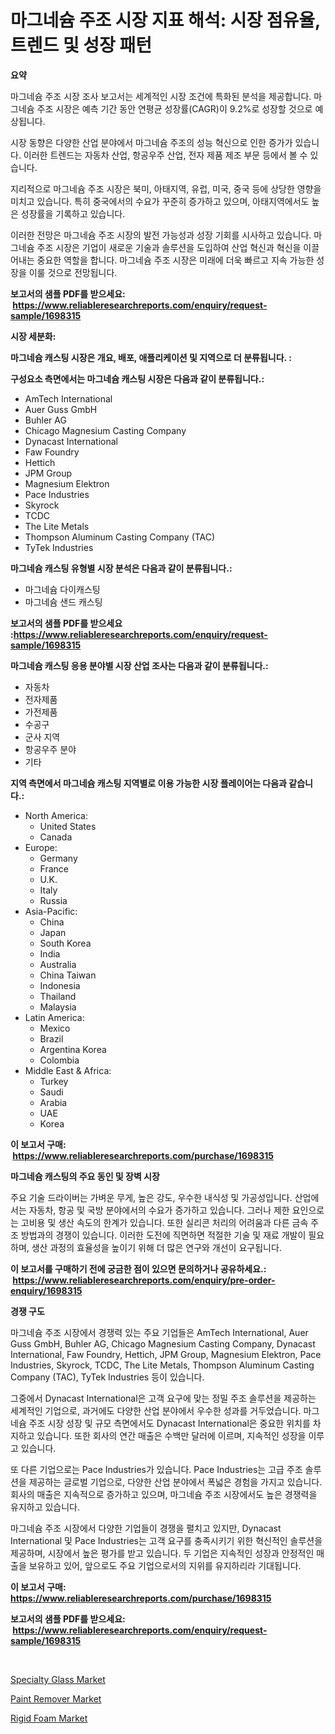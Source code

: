 <p><h1>마그네슘 주조 시장 지표 해석: 시장 점유율, 트렌드 및 성장 패턴</h1></p><p><strong>요약</strong></p>
<p><p>마그네슘 주조 시장 조사 보고서는 세계적인 시장 조건에 특화된 분석을 제공합니다. 마그네슘 주조 시장은 예측 기간 동안 연평균 성장률(CAGR)이 9.2%로 성장할 것으로 예상됩니다.</p><p>시장 동향은 다양한 산업 분야에서 마그네슘 주조의 성능 혁신으로 인한 증가가 있습니다. 이러한 트렌드는 자동차 산업, 항공우주 산업, 전자 제품 제조 부문 등에서 볼 수 있습니다.</p><p>지리적으로 마그네슘 주조 시장은 북미, 아태지역, 유럽, 미국, 중국 등에 상당한 영향을 미치고 있습니다. 특히 중국에서의 수요가 꾸준히 증가하고 있으며, 아태지역에서도 높은 성장률을 기록하고 있습니다.</p><p>이러한 전망은 마그네슘 주조 시장의 발전 가능성과 성장 기회를 시사하고 있습니다. 마그네슘 주조 시장은 기업이 새로운 기술과 솔루션을 도입하여 산업 혁신과 혁신을 이끌어내는 중요한 역할을 합니다. 마그네슘 주조 시장은 미래에 더욱 빠르고 지속 가능한 성장을 이룰 것으로 전망됩니다.</p></p>
<p><strong>보고서의 샘플 PDF를 받으세요: &nbsp;<a href="https://www.reliableresearchreports.com/enquiry/request-sample/1698315">https://www.reliableresearchreports.com/enquiry/request-sample/1698315</a></strong></p>
<p><strong>시장 세분화:</strong></p>
<p><strong> 마그네슘 캐스팅 시장은 개요, 배포, 애플리케이션 및 지역으로 더 분류됩니다. :</strong></p>
<p><strong>구성요소 측면에서는 마그네슘 캐스팅 시장은 다음과 같이 분류됩니다.:</strong></p>
<p><ul><li>AmTech International</li><li>Auer Guss GmbH</li><li>Buhler AG</li><li>Chicago Magnesium Casting Company</li><li>Dynacast International</li><li>Faw Foundry</li><li>Hettich</li><li>JPM Group</li><li>Magnesium Elektron</li><li>Pace Industries</li><li>Skyrock</li><li>TCDC</li><li>The Lite Metals</li><li>Thompson Aluminum Casting Company (TAC)</li><li>TyTek Industries</li></ul></p>
<p><strong> 마그네슘 캐스팅 유형별 시장 분석은 다음과 같이 분류됩니다.:</strong></p>
<p><ul><li>마그네슘 다이캐스팅</li><li>마그네슘 샌드 캐스팅</li></ul></p>
<p><strong>보고서의 샘플 PDF를 받으세요 :<a href="https://www.reliableresearchreports.com/enquiry/request-sample/1698315">https://www.reliableresearchreports.com/enquiry/request-sample/1698315</a></strong></p>
<p><strong> 마그네슘 캐스팅 응용 분야별 시장 산업 조사는 다음과 같이 분류됩니다.:</strong></p>
<p><ul><li>자동차</li><li>전자제품</li><li>가전제품</li><li>수공구</li><li>군사 지역</li><li>항공우주 분야</li><li>기타</li></ul></p>
<p><strong>지역 측면에서 마그네슘 캐스팅 지역별로 이용 가능한 시장 플레이어는 다음과 같습니다.:</strong></p>
<p><ul>
    <li>
        North America:
        <ul>
            <li>United States</li>
            <li>Canada</li>
        </ul>
    </li>
    <li>
        Europe:
        <ul>
            <li>Germany</li>
            <li>France</li>
            <li>U.K.</li>
            <li>Italy</li>
            <li>Russia</li>
        </ul>
    </li>
    <li>
        Asia-Pacific:
        <ul>
            <li>China</li>
            <li>Japan</li>
            <li>South Korea</li>
            <li>India</li>
            <li>Australia</li>
            <li>China Taiwan</li>
            <li>Indonesia</li>
            <li>Thailand</li>
            <li>Malaysia</li>
        </ul>
    </li>
    <li>
        Latin America:
        <ul>
            <li>Mexico</li>
            <li>Brazil</li>
            <li>Argentina Korea</li>
            <li>Colombia</li>
        </ul>
    </li>
    <li>
        Middle East & Africa:
        <ul>
            <li>Turkey</li>
            <li>Saudi</li>
            <li>Arabia</li>
            <li>UAE</li>
            <li>Korea</li>
        </ul>
    </li>
    </ul></p>
<p><strong>이 보고서 구매: &nbsp;<a href="https://www.reliableresearchreports.com/purchase/1698315">https://www.reliableresearchreports.com/purchase/1698315</a></strong></p>
<p><strong>마그네슘 캐스팅의 주요 동인 및 장벽 시장</strong></p>
<p><p>주요 기술 드라이버는 가벼운 무게, 높은 강도, 우수한 내식성 및 가공성입니다. 산업에서는 자동차, 항공 및 국방 분야에서의 수요가 증가하고 있습니다. 그러나 제한 요인으로는 고비용 및 생산 속도의 한계가 있습니다. 또한 실리콘 처리의 어려움과 다른 금속 주조 방법과의 경쟁이 있습니다. 이러한 도전에 직면하면 적절한 기술 및 재료 개발이 필요하며, 생산 과정의 효율성을 높이기 위해 더 많은 연구와 개선이 요구됩니다.</p></p>
<p><strong>이 보고서를 구매하기 전에 궁금한 점이 있으면 문의하거나 공유하세요.: &nbsp;<a href="https://www.reliableresearchreports.com/enquiry/pre-order-enquiry/1698315">https://www.reliableresearchreports.com/enquiry/pre-order-enquiry/1698315</a></strong></p>
<p><strong>경쟁 구도</strong></p>
<p><p>마그네슘 주조 시장에서 경쟁력 있는 주요 기업들은 AmTech International, Auer Guss GmbH, Buhler AG, Chicago Magnesium Casting Company, Dynacast International, Faw Foundry, Hettich, JPM Group, Magnesium Elektron, Pace Industries, Skyrock, TCDC, The Lite Metals, Thompson Aluminum Casting Company (TAC), TyTek Industries 등이 있습니다. </p><p>그중에서 Dynacast International은 고객 요구에 맞는 정밀 주조 솔루션을 제공하는 세계적인 기업으로, 과거에도 다양한 산업 분야에서 우수한 성과를 거두었습니다. 마그네슘 주조 시장 성장 및 규모 측면에서도 Dynacast International은 중요한 위치를 차지하고 있습니다. 또한 회사의 연간 매출은 수백만 달러에 이르며, 지속적인 성장을 이루고 있습니다.</p><p>또 다른 기업으로는 Pace Industries가 있습니다. Pace Industries는 고급 주조 솔루션을 제공하는 글로벌 기업으로, 다양한 산업 분야에서 폭넓은 경험을 가지고 있습니다. 회사의 매출은 지속적으로 증가하고 있으며, 마그네슘 주조 시장에서도 높은 경쟁력을 유지하고 있습니다.</p><p>마그네슘 주조 시장에서 다양한 기업들이 경쟁을 펼치고 있지만, Dynacast International 및 Pace Industries는 고객 요구를 충족시키기 위한 혁신적인 솔루션을 제공하며, 시장에서 높은 평가를 받고 있습니다. 두 기업은 지속적인 성장과 안정적인 매출을 보유하고 있어, 앞으로도 주요 기업으로서의 지위를 유지하리라 기대됩니다.</p></p>
<p><strong>이 보고서 구매: &nbsp; <a href="https://www.reliableresearchreports.com/purchase/1698315">https://www.reliableresearchreports.com/purchase/1698315</a></strong></p>
<p><strong>보고서의 샘플 PDF를 받으세요: &nbsp;<a href="https://www.reliableresearchreports.com/enquiry/request-sample/1698315">https://www.reliableresearchreports.com/enquiry/request-sample/1698315</a></strong><strong></strong></p>
<p>&nbsp;</p>
<p><p><a href="https://github.com/nicoletavirag/Market-Research-Report-List-2/blob/main/specialty-glass-market.md">Specialty Glass Market</a></p><p><a href="https://github.com/mauripalmi/Market-Research-Report-List-2/blob/main/paint-remover-market.md">Paint Remover Market</a></p><p><a href="https://github.com/redneck06/Market-Research-Report-List-2/blob/main/rigid-foam-market.md">Rigid Foam Market</a></p></p>